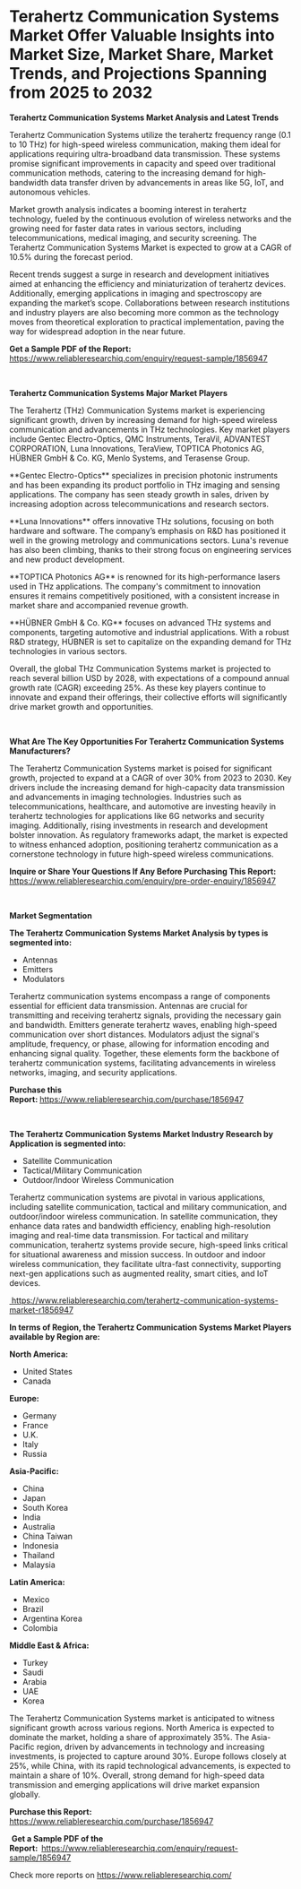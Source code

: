 <p><h1>Terahertz Communication Systems Market Offer Valuable Insights into Market Size, Market Share, Market Trends, and Projections Spanning from 2025 to 2032</h1></p><p><strong>Terahertz Communication Systems Market Analysis and Latest Trends</strong></p>
<p><p>Terahertz Communication Systems utilize the terahertz frequency range (0.1 to 10 THz) for high-speed wireless communication, making them ideal for applications requiring ultra-broadband data transmission. These systems promise significant improvements in capacity and speed over traditional communication methods, catering to the increasing demand for high-bandwidth data transfer driven by advancements in areas like 5G, IoT, and autonomous vehicles.</p><p>Market growth analysis indicates a booming interest in terahertz technology, fueled by the continuous evolution of wireless networks and the growing need for faster data rates in various sectors, including telecommunications, medical imaging, and security screening. The Terahertz Communication Systems Market is expected to grow at a CAGR of 10.5% during the forecast period.</p><p>Recent trends suggest a surge in research and development initiatives aimed at enhancing the efficiency and miniaturization of terahertz devices. Additionally, emerging applications in imaging and spectroscopy are expanding the market’s scope. Collaborations between research institutions and industry players are also becoming more common as the technology moves from theoretical exploration to practical implementation, paving the way for widespread adoption in the near future.</p></p>
<p><strong>Get a Sample PDF of the Report:&nbsp;</strong> <a href="https://www.reliableresearchiq.com/enquiry/request-sample/1856947?utm_campaign=3296&utm_medium=2&utm_source=Github&utm_content=ia&utm_term=27032025&utm_id=terahertz-communication-systems">https://www.reliableresearchiq.com/enquiry/request-sample/1856947</a></p>
<p>&nbsp;</p>
<p><strong>Terahertz Communication Systems Major Market Players</strong></p>
<p><p>The Terahertz (THz) Communication Systems market is experiencing significant growth, driven by increasing demand for high-speed wireless communication and advancements in THz technologies. Key market players include Gentec Electro-Optics, QMC Instruments, TeraVil, ADVANTEST CORPORATION, Luna Innovations, TeraView, TOPTICA Photonics AG, HÜBNER GmbH & Co. KG, Menlo Systems, and Terasense Group.</p><p>**Gentec Electro-Optics** specializes in precision photonic instruments and has been expanding its product portfolio in THz imaging and sensing applications. The company has seen steady growth in sales, driven by increasing adoption across telecommunications and research sectors.</p><p>**Luna Innovations** offers innovative THz solutions, focusing on both hardware and software. The company’s emphasis on R&D has positioned it well in the growing metrology and communications sectors. Luna's revenue has also been climbing, thanks to their strong focus on engineering services and new product development.</p><p>**TOPTICA Photonics AG** is renowned for its high-performance lasers used in THz applications. The company's commitment to innovation ensures it remains competitively positioned, with a consistent increase in market share and accompanied revenue growth.</p><p>**HÜBNER GmbH & Co. KG** focuses on advanced THz systems and components, targeting automotive and industrial applications. With a robust R&D strategy, HÜBNER is set to capitalize on the expanding demand for THz technologies in various sectors.</p><p>Overall, the global THz Communication Systems market is projected to reach several billion USD by 2028, with expectations of a compound annual growth rate (CAGR) exceeding 25%. As these key players continue to innovate and expand their offerings, their collective efforts will significantly drive market growth and opportunities.</p></p>
<p>&nbsp;</p>
<p><strong>What Are The Key Opportunities For Terahertz Communication Systems Manufacturers?</strong></p>
<p><p>The Terahertz Communication Systems market is poised for significant growth, projected to expand at a CAGR of over 30% from 2023 to 2030. Key drivers include the increasing demand for high-capacity data transmission and advancements in imaging technologies. Industries such as telecommunications, healthcare, and automotive are investing heavily in terahertz technologies for applications like 6G networks and security imaging. Additionally, rising investments in research and development bolster innovation. As regulatory frameworks adapt, the market is expected to witness enhanced adoption, positioning terahertz communication as a cornerstone technology in future high-speed wireless communications.</p></p>
<p><strong>Inquire or Share Your Questions If Any Before Purchasing This Report:</strong> <a href="https://www.reliableresearchiq.com/enquiry/pre-order-enquiry/1856947?utm_campaign=3296&utm_medium=2&utm_source=Github&utm_content=ia&utm_term=27032025&utm_id=terahertz-communication-systems">https://www.reliableresearchiq.com/enquiry/pre-order-enquiry/1856947</a></p>
<p>&nbsp;</p>
<p><strong>Market Segmentation</strong></p>
<p><strong>The Terahertz Communication Systems Market Analysis by types is segmented into:</strong></p>
<p><ul><li>Antennas</li><li>Emitters</li><li>Modulators</li></ul></p>
<p><p>Terahertz communication systems encompass a range of components essential for efficient data transmission. Antennas are crucial for transmitting and receiving terahertz signals, providing the necessary gain and bandwidth. Emitters generate terahertz waves, enabling high-speed communication over short distances. Modulators adjust the signal's amplitude, frequency, or phase, allowing for information encoding and enhancing signal quality. Together, these elements form the backbone of terahertz communication systems, facilitating advancements in wireless networks, imaging, and security applications.</p></p>
<p><strong>Purchase this Report:&nbsp;</strong><a href="https://www.reliableresearchiq.com/purchase/1856947?utm_campaign=3296&utm_medium=2&utm_source=Github&utm_content=ia&utm_term=27032025&utm_id=terahertz-communication-systems">https://www.reliableresearchiq.com/purchase/1856947</a></p>
<p>&nbsp;</p>
<p><strong>The Terahertz Communication Systems Market Industry Research by Application is segmented into:</strong></p>
<p><ul><li>Satellite Communication</li><li>Tactical/Military Communication</li><li>Outdoor/Indoor Wireless Communication</li></ul></p>
<p><p>Terahertz communication systems are pivotal in various applications, including satellite communication, tactical and military communication, and outdoor/indoor wireless communication. In satellite communication, they enhance data rates and bandwidth efficiency, enabling high-resolution imaging and real-time data transmission. For tactical and military communication, terahertz systems provide secure, high-speed links critical for situational awareness and mission success. In outdoor and indoor wireless communication, they facilitate ultra-fast connectivity, supporting next-gen applications such as augmented reality, smart cities, and IoT devices.</p></p>
<p><a href="https://www.reliableresearchiq.com/terahertz-communication-systems-market-r1856947?utm_campaign=3296&utm_medium=2&utm_source=Github&utm_content=ia&utm_term=27032025&utm_id=terahertz-communication-systems">&nbsp;https://www.reliableresearchiq.com/terahertz-communication-systems-market-r1856947</a></p>
<p><strong>In terms of Region, the Terahertz Communication Systems Market Players available by Region are:</strong></p>
<p>
    <p> <strong> North America: </strong>
        <ul>
            <li>United States</li>
            <li>Canada</li>
        </ul>
        </p> 
    <p> <strong> Europe: </strong>
        <ul>
            <li>Germany</li>
            <li>France</li>
            <li>U.K.</li>
            <li>Italy</li>
            <li>Russia</li>
        </ul>
        </p> 
    <p> <strong> Asia-Pacific: </strong>
        <ul>
            <li>China</li>
            <li>Japan</li>
            <li>South Korea</li>
            <li>India</li>
            <li>Australia</li>
            <li>China Taiwan</li>
            <li>Indonesia</li>
            <li>Thailand</li>
            <li>Malaysia</li>
        </ul>
        </p> 
    <p> <strong> Latin America: </strong>
        <ul>
            <li>Mexico</li>
            <li>Brazil</li>
            <li>Argentina Korea</li>
            <li>Colombia</li>
        </ul>
        </p> 
    <p> <strong> Middle East & Africa: </strong>
        <ul>
            <li>Turkey</li>
            <li>Saudi</li>
            <li>Arabia</li>
            <li>UAE</li>
            <li>Korea</li>
        </ul>
    </p>
    </p>
<p><p>The Terahertz Communication Systems market is anticipated to witness significant growth across various regions. North America is expected to dominate the market, holding a share of approximately 35%. The Asia-Pacific region, driven by advancements in technology and increasing investments, is projected to capture around 30%. Europe follows closely at 25%, while China, with its rapid technological advancements, is expected to maintain a share of 10%. Overall, strong demand for high-speed data transmission and emerging applications will drive market expansion globally.</p></p>
<p><strong>Purchase this Report: </strong><a href="https://www.reliableresearchiq.com/purchase/1856947?utm_campaign=3296&utm_medium=2&utm_source=Github&utm_content=ia&utm_term=27032025&utm_id=terahertz-communication-systems">https://www.reliableresearchiq.com/purchase/1856947</a></p>
<p>&nbsp;<strong>Get a Sample PDF of the Report:&nbsp;&nbsp;</strong><a href="https://www.reliableresearchiq.com/enquiry/request-sample/1856947?utm_campaign=3296&utm_medium=2&utm_source=Github&utm_content=ia&utm_term=27032025&utm_id=terahertz-communication-systems">https://www.reliableresearchiq.com/enquiry/request-sample/1856947</a></p>
<p><strong></strong></p>
<p>Check more reports on <a href="https://www.reliableresearchiq.com/?utm_campaign=3296&utm_medium=2&utm_source=Github&utm_content=ia&utm_term=27032025&utm_id=terahertz-communication-systems">https://www.reliableresearchiq.com/</a></p>